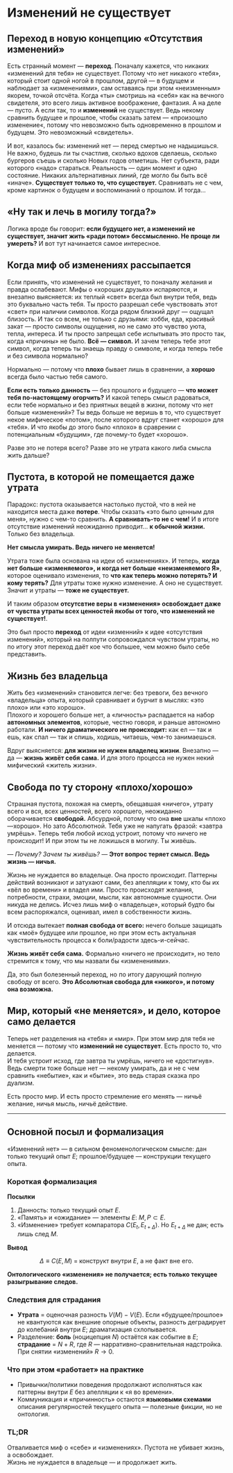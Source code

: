 # Изменений не существует

## Переход в новую концепцию «Отсутствия изменений»

Есть странный момент — **переход**. Поначалу кажется, что никаких «изменений для тебя» не существует. Потому что нет никакого «тебя», который стоит одной ногой в прошлом, другой — в будущем и наблюдает за «изменениями», сам оставаясь при этом «неизменным» якорем, точкой отсчёта. Когда «ты» смотришь на «себя» как на вечного свидетеля, это всего лишь активное воображение, фантазия. А на деле — пусто. 
А если так, то и **изменений** не существует. Ведь некому сравнить будущее и прошлое, чтобы сказать затем  — «произошло изменение«, потому что невозможно быть одновременно в прошлом и будущем. Это невозможный «свидетель». 

И вот, казалось бы: изменений нет — перед смертью не надышишься. Не важно, будешь ли ты счастлив, сколько вдохов сделаешь, сколько бургеров съешь и сколько Новых годов отметишь. Нет субъекта, ради которого «надо» стараться. 
Реальность — один момент и одно состояние. Никаких альтернативных линий, где могло бы быть всё «иначе». **Существует только то, что существует.** Сравнивать не с чем, кроме картинок о будущем и воспоминаний о прошлом. И тогда…

## «Ну так и лечь в могилу тогда?»

Логика вроде бы говорит: **если будущего нет, а изменений не существует, значит жить «ради потом» бессмысленно. Не проще ли умереть?**
И вот тут начинается самое интересное.

## Когда миф об изменениях рассыпается

Если принять, что изменений не существует, то поначалу желания и правда ослабевают. Мифы о «хороших друзьях» испаряются, и внезапно выясняется: их теплый «свет» всегда был внутри тебя, ведь это буквально часть тебя. Ты просто разрешал себе чувствовать этот «свет» при наличии символов. Когда рядом близкий друг — ощущал близость. И так со всем, не только с друзьями: хобби, еда, красивый закат — просто символы ощущения, но не само это чувство уюта, тепла, интереса. 
И ты просто запрещал себе испытывать это просто так, когда «причины» не было. **Всё — символ.** И зачем теперь тебе этот символ, когда теперь ты знаещь правду о символе, и когда теперь тебе и без символа нормально?

Нормально — потому что **плохо** бывает лишь в сравнении, а **хорошо** всегда было частью тебя самого. 

**Если есть только данность** — без прошлого и будущего — **что может тебя по-настоящему огорчить?** 
И какой теперь смысл радоваться, если тебе нормально и без приятных вещей в жизни, потому что нет больше «изменений»? 
Ты ведь больше не веришь в то, что существует некое мифическое «потом», после которого вдруг станет «хорошо» для «тебя». И что якобы до этого было «плохо» в сраврении с потенциальным «будущим», где почему-то будет «хорошо».

Разве это не потеря всего? Разве это не утрата какого либа смысла жить дальше?

## Пустота, в которой не помещается даже утрата

Парадокс: пустота оказывается настолько пустой, что в ней не находится места даже **потере**. Чтобы сказать «это было ценным для меня», нужно с чем-то сравнить. **А сравнивать-то не с чем!**
И в итоге отсутствие изменений неожиданно приводит… **к обычной жизни.** Только без владельца.

**Нет смысла умирать. Ведь ничего не меняется!**

Утрата тоже была основана на идеи об «изменениях». И теперь, **когда нет больше «изменяемого», и когда нет больше «неизменяемого Я»**, которое оценивало изменения, то **что как теперь можно потерять? И кому терять?**
Для утраты тоже нужно изменение. А оно не существует. Значит и утраты — **тоже не существует.**

И таким образом **отсутсвтие веры в «изменения» освобождает даже от чувства утраты всех ценностей якобы от того, что изменений не существует!**.

Это был просто **переход** от идеи «изменний» к идее «отсутствия изменений», который на полпути сопровождался чувством утраты, но по итогу этот переход даёт кое что большее, чем можно было себе представить.

## Жизнь без владельца

Жить без «изменений» становится легче: без тревоги, без вечного «владельца» опыта, который сравнивает и бурчит в мыслях: «это плохо» или «это хорошо».  
Плохого и хорошего больше нет, а «личность» распадается на набор **автономных элементов**, которые, честно говоря, и раньше автономно работали. 
**И ничего драматического не происходит:** как ел — так и ешь, как спал — так и спишь, ходишь, читаешь, чем-то занимаешься.

Вдруг выясняется: **для жизни не нужен владелец жизни**. Внезапно — да — **жизнь живёт себя сама.** И для этого процесса не нужен некий мифический «житель жизни».

## Свобода по ту сторону «плохо/хорошо»

Страшная пустота, похожая на смерть, обещавшая «ничего», утрату всего и вся, всех ценностей, всего хорошего, неожиданно оборачивается **свободой.** Абсурдной, потому что она **вне** шкалы «плохо—хорошо». Но зато Абсолютной. Тебя уже не напугать фразой: «завтра умрёшь». Теперь тебя любой исход устроит, потому что ничего не происходит! И при этом ты не ложишься в могилу. Ты живёшь.

— *Почему? Зачем ты живёшь?*
— **Этот вопрос теряет смысл. Ведь жизнь — ничья.** 

Жизнь не нуждается во владельце. Она просто происходит. Паттерны действий возникают и затухают сами, без апелляции к тому, кто бы их «вёл во времени» и владел ими.
Просто происходят желания, потребности, страхи, эмоции, мысли, как автономные сущности. Они никуда не делись. Исчез лишь миф о «владельце», который будто бы всем распоряжался, оценивал, имел в собственности жизнь.

И отсюда вытекает **полная свобода от всего:** нечего больше защищать как «моё» будущее или прошлое, но при этом есть актуальная чувствительность процесса к боли/радости здесь-и-сейчас.

**Жизнь живёт себя сама.** Формально «ничего не происходит», но тело стремится к тому, что мы назвали бы «изменениями».

Да, это был болезенный переход, но по итогу дарующий полную свободу от всего. **Это Абсолютная свобода для «никого», и потому она возможна.**

## Мир, который «не меняется», и дело, которое само делается

Теперь нет разделения на «тебя» и «мир». При этом мир для тебя не меняется — потому что **изменений не существует**. Есть просто то, что делается.  
И тебя устроит исход, где завтра ты умрёшь, ничего не «достигнув». Ведь смерти тоже больше нет — некому умирать, да и не с чем сравнить «небытие», как и «бытие», это ведь старая сказка про дуализм.

Есть просто мир. И есть просто стремление его менять — ничьё желание, ничья мысль, ничьё действие.

---

## Основной посыл и формализация

«Изменений нет» — в сильном феноменологическом смысле: дан только текущий опыт $E$; прошлое/будущее — конструкции текущего опыта.

### Короткая формализация

**Посылки**

1. Данность: только текущий опыт $E$.
2. «Память» и «ожидание» — элементы $E$: $M, P \subset E$.
3. «Изменение» требует компаратора $C(E_t, E_{t+\Delta})$. Но $E_{t+\Delta}$ не дан; есть лишь след $M$.

**Вывод**


```math
\Delta \equiv C(E, M)\;=\;\text{конструкт внутри } E,\ \text{а не факт вне его.}
```

**Онтологического «изменения» не получается; есть только текущее разыгрывание следов.**

### Следствия для страдания

* **Утрата** = оценочная разность $V(M) - V(E)$. Если «будущее/прошлое» не квантуются как внешние опорные объекты, разность деградирует до колебаний внутри $E$; драматизация схлопывается.
* Разделение: **боль** (ноцицепция $N$) остаётся как событие в $E$; **страдание** = $N + R$, где $R$ — нарративно-сравнительная надстройка. При снятии «изменений» $R \to 0$.

### Что при этом «работает» на практике

* Привычки/политики поведения продолжают исполняться как паттерны внутри $E$ без апелляции к «я во времени».
* Коммуникация и «причинность» остаются **языковыми схемами** описания регулярностей текущего опыта — полезные фикции, но не онтология.

### TL;DR

Отваливается миф о «себе» и «изменениях». Пустота не убивает жизнь, а освобождает.  
Жизнь не нуждается в владельце — и продолжает жить.  
